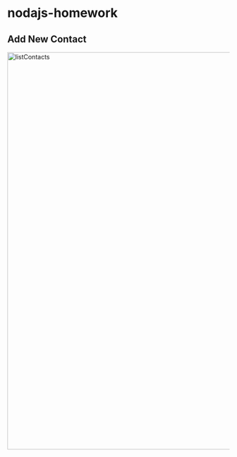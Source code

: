 # nodajs-homework


## Add New Contact

<img width="900" alt="listContacts" src="https://ibb.co/cCxZKMV">


<!-- 

<img width="907" alt="listContacts" src="https://github.com/kvitkovsky1302/nodejs-homework/blob/nodejs-hw1/images/listContacts.png"> -->

